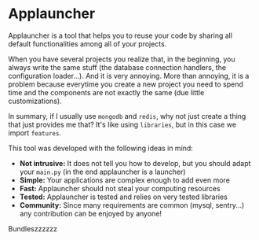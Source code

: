 # Applauncher

Applauncher is a tool that helps you to reuse your code by sharing all default
functionalities among all of your projects. 

When you have several projects you realize that, in the beginning, you always write the
same stuff (the database connection handlers, the configuration loader...). And it is
very annoying. More than annoying, it is a problem because everytime you create a new project
you need to spend time and the components are not exactly the same (due little customizations).

In summary, if I usually use `mongodb` and `redis`, why not just create a thing that just 
provides me that? It's like using `libraries`, but in this case we import `features`.

This tool was developed with the following ideas in mind:

* **Not intrusive:** It does not tell you how to develop, but you should adapt your `main.py` (in the end applauncher is a launcher)
* **Simple:** Your applications are complex enough to add even more
* **Fast:** Applauncher should not steal your computing resources
* **Tested:** Applauncher is tested and relies on very tested libraries
* **Community:** Since many requirements are common (mysql, sentry...) any contribution can be enjoyed by anyone!




Bundleszzzzzz
